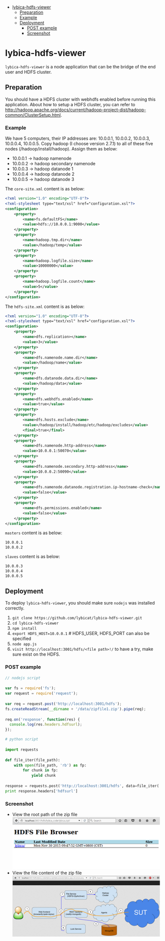 - [lybica-hdfs-viewer](#lybica-hdfs-viewer)
	- [Preparation](#preparation)
    - [Example](#example)
	- [Deployment](#deployment)
		- [POST example](#post-example)
		- [Screenshot](#screenshot)

# lybica-hdfs-viewer

`lybica-hdfs-viewer` is a node application that can be the bridge of the end user and HDFS cluster.

## Preparation

You should have a HDFS cluster with webhdfs enabled before running this application.
About how to setup a HDFS cluster, you can refer to http://hadoop.apache.org/docs/current/hadoop-project-dist/hadoop-common/ClusterSetup.html.

### Example

We have 5 computers, their IP addresses are: 10.0.0.1, 10.0.0.2, 10.0.0.3, 10.0.0.4, 10.0.0.5. Copy hadoop (I choose version 2.7.1) to all of these five nodes (/hadoop/install/hadoop). Assign them as below:

* 10.0.0.1     ->    hadoop namenode
* 10.0.0.2     ->    hadoop secondary namenode
* 10.0.0.3     ->    hadoop datanode 1
* 10.0.0.4     ->    hadoop datanode 2
* 10.0.0.5     ->    hadoop datanode 3

The `core-site.xml` content is as below:

```xml
<?xml version="1.0" encoding="UTF-8"?>
<?xml-stylesheet type="text/xsl" href="configuration.xsl"?>
<configuration>
    <property>
        <name>fs.defaultFS</name>
        <value>hdfs://10.0.0.1:9000</value>
    </property>
    <property>
        <name>hadoop.tmp.dir</name>
        <value>/hadoop/temp</value>
    </property>
    <property>
        <name>hadoop.logfile.size</name>
        <value>10000000</value>
    </property>
    <property>
        <name>hadoop.logfile.count</name>
        <value>5</value>
    </property>
</configuration>
```

The `hdfs-site.xml` content is as below:

```xml
<?xml version="1.0" encoding="UTF-8"?>
<?xml-stylesheet type="text/xsl" href="configuration.xsl"?>
<configuration>
    <property>
        <name>dfs.replication></name>
        <value>3</value>
    </property>
    <property>
        <name>dfs.namenode.name.dir</name>
        <value>/hadoop/name</value>
    </property>
    <property>
        <name>dfs.datanode.data.dir</name>
        <value>/hadoop/data</value>
    </property>
    <property>
        <name>dfs.webhdfs.enabled</name>
        <value>true</value>
    </property>
    <property>
        <name>dfs.hosts.exclude</name>
        <value>/hadoop/install/hadoop/etc/hadoop/excludes</value>
        <final>true</final>
    </property>
    <property>
        <name>dfs.namenode.http-address</name>
        <value>10.0.0.1:50070</value>
    </property>
    <property>
        <name>dfs.namenode.secondary.http-address</name>
        <value>10.0.0.2:50090</value>
    </property>
    <property>
        <name>dfs.namenode.datanode.registration.ip-hostname-check</name>
        <value>false</value>
    </property>
    <property>
        <name>dfs.permissions.enabled</name>
        <value>false</value>
    </property>
</configuration>
```

`masters` content is as below:

```
10.0.0.1
10.0.0.2
```

`slaves` content is as below:

```
10.0.0.3
10.0.0.4
10.0.0.5
```

## Deployment

To deploy `lybica-hdfs-viewer`, you should make sure `nodejs` was installed correctly.

1. `git clone https://github.com/lybicat/lybica-hdfs-viewer.git`
1. `cd lybica-hdfs-viewer`
1. `npm install`
1. `export HDFS_HOST=10.0.0.1` # HDFS_USER, HDFS_PORT can also be specified
1. `node app.js`
1. `visit http://localhost:3001/hdfs/<file path>!/` to have a try, make sure <file path> exist on the HDFS.

### POST example

```javascript
// nodejs script

var fs = require('fs');
var request = require('request');

var req = request.post('http://localhost:3001/hdfs');
fs.createReadStream(__dirname + '/data/zipfile1.zip').pipe(req);

req.on('response', function(res) {
  console.log(res.headers.hdfsurl);
});

```

```python
# python script

import requests

def file_iter(file_path):
    with open(file_path, 'rb') as fp:
        for chunk in fp:
            yield chunk

response = requests.post('http://localhost:3001/hdfs', data=file_iter('zipfile1.zip'))
print response.headers['hdfsurl']
```

### Screenshot

* View the root path of the zip file
    ![demo-1](assets/demo-1.png)
* View the file content of the zip file
    ![demo-1](assets/demo-2.png)

